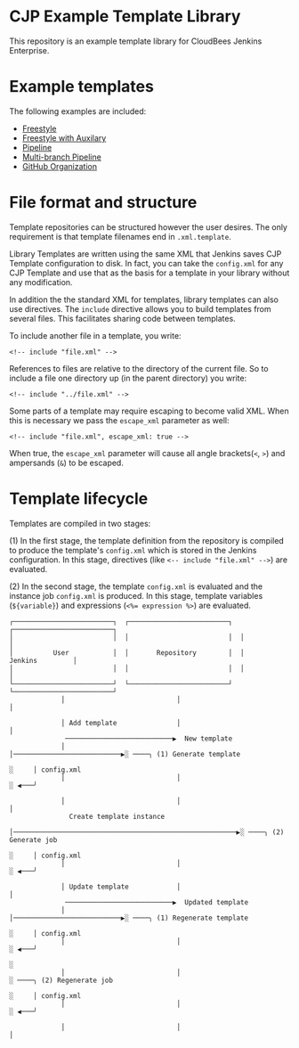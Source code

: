 # CJP Example Template Library

This repository is an example template library for CloudBees Jenkins Enterprise.

# Example templates

The following examples are included:

* [Freestyle](freestyle/freestyle-github-project.xml.template)
* [Freestyle with Auxilary](freestyle-with-auxilary/album-project.xml.template)
* [Pipeline](pipeline/github-pipeline-project.xml.template)
* [Multi-branch Pipeline](multibranch-pipeline/multibranch-pipeline-github-project.xml.template)
* [GitHub Organization](github-organization/github-organization.xml.template)

# File format and structure

Template repositories can be structured however the user desires. The only
requirement is that template filenames end in `.xml.template`.

Library Templates are written using the same XML that Jenkins saves CJP
Template configuration to disk. In fact, you can take the `config.xml` for any
CJP Template and use that as the basis for a template in your library without
any modification.

In addition the the standard XML for templates, library templates can also
use directives. The `include` directive allows you to build templates from
several files. This facilitates sharing code between templates.

To include another file in a template, you write:

    <!-- include "file.xml" -->

References to files are relative to the directory of the current file. So to
include a file one directory up (in the parent directory) you write:

    <!-- include "../file.xml" -->

Some parts of a template may require escaping to become valid XML. When this is
necessary we pass the `escape_xml` parameter as well:

    <!-- include "file.xml", escape_xml: true -->

When true, the `escape_xml` parameter will cause all angle brackets(`<`, `>`)
and ampersands (`&`) to be escaped.

# Template lifecycle

Templates are compiled in two stages:

(1) In the first stage, the template definition from the repository is compiled
to produce the template's `config.xml` which is stored in the Jenkins
configuration. In this stage, directives (like `<-- include "file.xml" -->`) are
evaluated.

(2) In the second stage, the template `config.xml` is evaluated and the instance
job `config.xml` is produced. In this stage, template variables (`${variable}`) and expressions
(`<%= expression %>`) are evaluated.


    ┌─────────────────────────┐  ┌─────────────────────────┐  ┌─────────────────────────┐
    │                         │  │                         │  │                         │
    │          User           │  │       Repository        │  │         Jenkins         │
    │                         │  │                         │  │                         │
    └─────────────────────────┘  └─────────────────────────┘  └─────────────────────────┘
                 │                            │                            │

                 │ Add template               │                            │
                  ───────────────────────────▶  New template
                 │                            │───────────────────────────▶░ ────╮ (1) Generate template
                                                                           ░     │ config.xml
                 │                            │                            ░ ◀───╯

                 │                            │                            │
                   Create template instance
                 │────────────────────────────────────────────────────────▶░ ────╮ (2) Generate job
                                                                           ░     │ config.xml
                 │                            │                            ░ ◀───╯

                 │ Update template            │                            │
                  ───────────────────────────▶  Updated template
                 │                            │───────────────────────────▶░ ────╮ (1) Regenerate template
                                                                           ░     │ config.xml
                 │                            │                            ░ ◀───╯
                                                                           ░
                 │                            │                            ░ ────╮ (2) Regenerate job
                                                                           ░     │ config.xml
                 │                            │                            ░ ◀───╯

                 │                            │                            │
